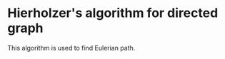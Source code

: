 # Hierholzer's algorithm for directed graph

This algorithm is used to find Eulerian path.

```cpp

```

